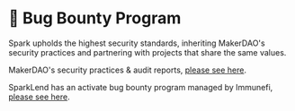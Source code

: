 # 🐛 Bug Bounty Program

Spark upholds the highest security standards, inheriting MakerDAO's security practices and partnering with projects that share the same values.

MakerDAO's security practices & audit reports, [please see here](https://security.makerdao.com/).



SparkLend has an activate bug bounty program managed by Immunefi, [please see here](https://immunefi.com/bounty/sparklend/).

